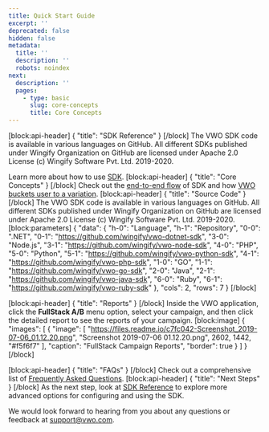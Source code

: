 ```yaml
---
title: Quick Start Guide
excerpt: ''
deprecated: false
hidden: false
metadata:
  title: ''
  description: ''
  robots: noindex
next:
  description: ''
  pages:
    - type: basic
      slug: core-concepts
      title: Core Concepts
---
```

[block:api-header]
{
  "title": "SDK Reference"
}
[/block]
The VWO SDK code is available in various languages on GitHub. All different SDKs published under Wingify Organization on GitHub are licensed under Apache 2.0 License (c) Wingify Software Pvt. Ltd. 2019-2020.

Learn more about how to use [SDK](https://developers.vwo.com/docs/sdk-quickstart).
[block:api-header]
{
  "title": "Core Concepts"
}
[/block]
Check out the [end-to-end flow](https://developers.vwo.com/docs/core-concepts#how-vwo-fullstack-sdks-work-end-to-end) of SDK and how [VWO buckets user to a variation](https://developers.vwo.com/docs/core-concepts#how-bucketing-works).
[block:api-header]
{
  "title": "Source Code"
}
[/block]
The VWO SDK code is available in various languages on GitHub. All different SDKs published under Wingify Organization on GitHub are licensed under Apache 2.0 License (c) Wingify Software Pvt. Ltd. 2019-2020.
[block:parameters]
{
  "data": {
    "h-0": "Language",
    "h-1": "Repository",
    "0-0": ".NET",
    "0-1": "https://github.com/wingify/vwo-dotnet-sdk",
    "3-0": "Node.js",
    "3-1": "https://github.com/wingify/vwo-node-sdk",
    "4-0": "PHP",
    "5-0": "Python",
    "5-1": "https://github.com/wingify/vwo-python-sdk",
    "4-1": "https://github.com/wingify/vwo-php-sdk",
    "1-0": "GO",
    "1-1": "https://github.com/wingify/vwo-go-sdk",
    "2-0": "Java",
    "2-1": "https://github.com/wingify/vwo-java-sdk",
    "6-0": "Ruby",
    "6-1": "https://github.com/wingify/vwo-ruby-sdk"
  },
  "cols": 2,
  "rows": 7
}
[/block]

[block:api-header]
{
  "title": "Reports"
}
[/block]
Inside the VWO application, click the **FullStack A/B** menu option, select your campaign, and then click the detailed report to see the reports of your campaign.
[block:image]
{
  "images": [
    {
      "image": [
        "https://files.readme.io/c7fc042-Screenshot_2019-07-06_01.12.20.png",
        "Screenshot 2019-07-06 01.12.20.png",
        2602,
        1442,
        "#f5f6f7"
      ],
      "caption": "FullStack Campaign Reports",
      "border": true
    }
  ]
}
[/block]

[block:api-header]
{
  "title": "FAQs"
}
[/block]
Check out a comprehensive list of [Frequently Asked Questions](https://developers.vwo.com/docs/faqs).
[block:api-header]
{
  "title": "Next Steps"
}
[/block]
As the next step, look at [SDK Reference](https://developers.vwo.com/docs/sdk-quickstart) to explore more advanced options for configuring and using the SDK.

We would look forward to hearing from you about any questions or feedback at [support@vwo.com](mailto:support@vwo.com).